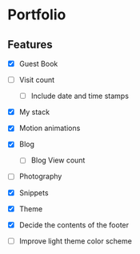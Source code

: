 # Portfolio

## Features
- [X] Guest Book
- [ ] Visit count
  - [ ] Include date and time stamps
- [X] My stack
- [X] Motion animations
- [X] Blog
  - [ ] Blog View count
- [ ] Photography
- [X] Snippets
- [X] Theme
- [X] Decide the contents of the footer
- [ ] Improve light theme color scheme



